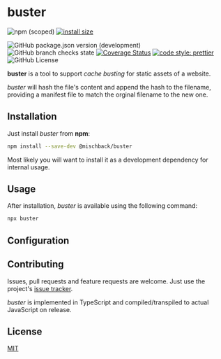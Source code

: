 # buster

![npm (scoped)](https://img.shields.io/npm/v/@mischback/buster?style=flat)
[![install size](https://packagephobia.com/badge?p=@mischback/buster)](https://packagephobia.com/result?p=@mischback/buster)

![GitHub package.json version (development)](https://img.shields.io/github/package-json/v/mischback/buster/development?style=flat)
![GitHub branch checks state](https://img.shields.io/github/workflow/status/mischback/buster/CI%20default%20branch?style=flat&logo=github)
[![Coverage Status](https://coveralls.io/repos/github/Mischback/buster/badge.svg)](https://coveralls.io/github/Mischback/buster)
[![code style: prettier](https://img.shields.io/badge/code_style-prettier-ff69b4.svg?style=flat&logo=prettier)](https://github.com/prettier/prettier)
![GitHub License](https://img.shields.io/github/license/mischback/buster?style=flat)

**buster** is a tool to support _cache busting_ for static assets of a website.

_buster_ will hash the file's content and append the hash to the filename,
providing a manifest file to match the orginal filename to the new one.

## Installation

Just install _buster_ from **npm**:

```bash
npm install --save-dev @mischback/buster
```

Most likely you will want to install it as a development dependency for internal
usage.

## Usage

After installation, _buster_ is available using the following command:

```bash
npx buster
```

## Configuration

## Contributing

Issues, pull requests and feature requests are welcome. Just use the project's
[issue tracker](https://github.com/mischback/buster/issues).

_buster_ is implemented in TypeScript and compiled/transpiled to actual JavaScript
on release.

## License

[MIT](https://choosealicense.com/licenses/MIT)
